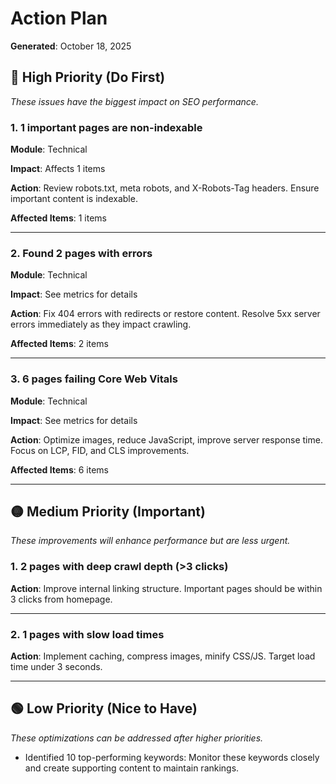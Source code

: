 # Action Plan

**Generated**: October 18, 2025

## 🔴 High Priority (Do First)

_These issues have the biggest impact on SEO performance._

### 1. 1 important pages are non-indexable

**Module**: Technical

**Impact**: Affects 1 items

**Action**: Review robots.txt, meta robots, and X-Robots-Tag headers. Ensure important content is indexable.

**Affected Items**: 1 items

---

### 2. Found 2 pages with errors

**Module**: Technical

**Impact**: See metrics for details

**Action**: Fix 404 errors with redirects or restore content. Resolve 5xx server errors immediately as they impact crawling.

**Affected Items**: 2 items

---

### 3. 6 pages failing Core Web Vitals

**Module**: Technical

**Impact**: See metrics for details

**Action**: Optimize images, reduce JavaScript, improve server response time. Focus on LCP, FID, and CLS improvements.

**Affected Items**: 6 items

---

## 🟡 Medium Priority (Important)

_These improvements will enhance performance but are less urgent._

### 1. 2 pages with deep crawl depth (>3 clicks)

**Action**: Improve internal linking structure. Important pages should be within 3 clicks from homepage.

---

### 2. 1 pages with slow load times

**Action**: Implement caching, compress images, minify CSS/JS. Target load time under 3 seconds.

---

## 🟢 Low Priority (Nice to Have)

_These optimizations can be addressed after higher priorities._

- Identified 10 top-performing keywords: Monitor these keywords closely and create supporting content to maintain rankings.
